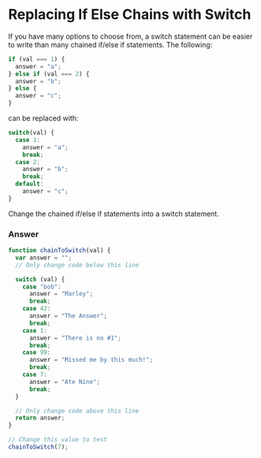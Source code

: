 # Replacing If Else Chains with Switch

If you have many options to choose from, a switch statement can be easier to write than many chained if/else if statements. The following:

```js
if (val === 1) {
  answer = "a";
} else if (val === 2) {
  answer = "b";
} else {
  answer = "c";
}
```

can be replaced with:

```js
switch(val) {
  case 1:
    answer = "a";
    break;
  case 2:
    answer = "b";
    break;
  default:
    answer = "c";
}
```

Change the chained if/else if statements into a switch statement.


### Answer

```js
function chainToSwitch(val) {
  var answer = "";
  // Only change code below this line

  switch (val) {
    case "bob":
      answer = "Marley";
      break;
    case 42:
      answer = "The Answer";
      break;
    case 1:
      answer = "There is no #1";
      break;
    case 99:
      answer = "Missed me by this much!";
      break;
    case 7:
      answer = "Ate Nine";
      break;
  }

  // Only change code above this line
  return answer;
}

// Change this value to test
chainToSwitch(7);
  ```
